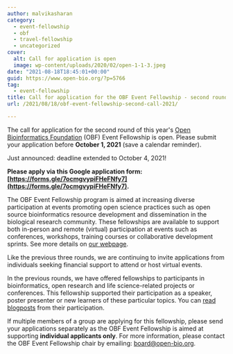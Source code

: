 ```yaml
---
author: malvikasharan
category:
  - event-fellowship
  - obf
  - travel-fellowship
  - uncategorized
cover:
  alt: Call for application is open
  image: wp-content/uploads/2020/02/open-1-1-3.jpeg
date: "2021-08-18T18:45:01+00:00"
guid: https://www.open-bio.org/?p=5766
tag:
  - event-fellowship
title: Call for application for the OBF Event Fellowship - second round 2021
url: /2021/08/18/obf-event-fellowship-second-call-2021/

---
```

The call for application for the second round of this year's [Open Bioinformatics Foundation](https://www.open-bio.org) (OBF) Event Fellowship is open. Please submit your application before **October 1, 2021** (save a calendar reminder).

Just announced: deadline extended to October 4, 2021!

**Please apply via this Google application form: [https://forms.gle/7ocmgvypiFHeFNfy7](https://forms.gle/7ocmgvypiFHeFNfy7).**

The OBF Event Fellowship program is aimed at increasing diverse participation at events promoting open science practices such as open source bioinformatics resource development and dissemination in the biological research community. These fellowships are available to support both in-person and remote (virtual) participation at events such as conferences, workshops, training courses or collaborative development sprints. See more details on [our webpage](/event-awards/).

Like the previous three rounds, we are continuing to invite applications from individuals seeking financial support to attend or host virtual events.

In the previous rounds, we have offered fellowships to participants in bioinformatics, open research and life science-related projects or conferences. This fellowship supported their participation as a speaker, poster presenter or new learners of these particular topics. You can [read blogposts](/blog/) from their participation.

If multiple members of a group are applying for this fellowship, please send your applications separately as the OBF Event Fellowship is aimed at supporting **individual applicants only**. For more information, please contact the OBF Event Fellowship chair by emailing: [board@open-bio.org](mailto:board@open-bio.org).
